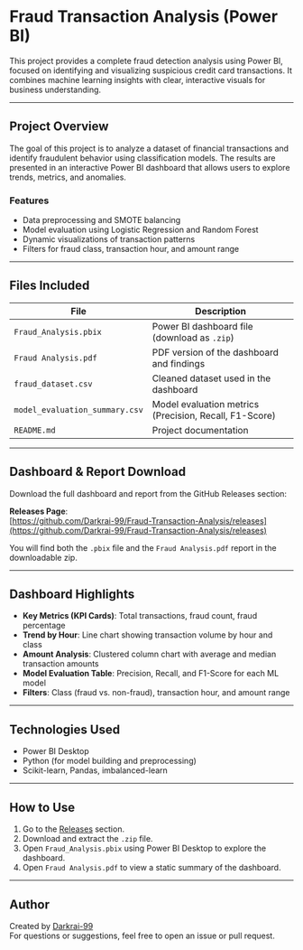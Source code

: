 # Fraud Transaction Analysis (Power BI)

This project provides a complete fraud detection analysis using Power BI, focused on identifying and visualizing suspicious credit card transactions. It combines machine learning insights with clear, interactive visuals for business understanding.

---

## Project Overview

The goal of this project is to analyze a dataset of financial transactions and identify fraudulent behavior using classification models. The results are presented in an interactive Power BI dashboard that allows users to explore trends, metrics, and anomalies.

### Features
- Data preprocessing and SMOTE balancing
- Model evaluation using Logistic Regression and Random Forest
- Dynamic visualizations of transaction patterns
- Filters for fraud class, transaction hour, and amount range

---

## Files Included

| File                          | Description                                 |
|------------------------------|---------------------------------------------|
| `Fraud_Analysis.pbix`        | Power BI dashboard file (download as `.zip`) |
| `Fraud Analysis.pdf`         | PDF version of the dashboard and findings   |
| `fraud_dataset.csv`          | Cleaned dataset used in the dashboard       |
| `model_evaluation_summary.csv` | Model evaluation metrics (Precision, Recall, F1-Score) |
| `README.md`                  | Project documentation                       |

---

## Dashboard & Report Download

Download the full dashboard and report from the GitHub Releases section:

**Releases Page**:  
[https://github.com/Darkrai-99/Fraud-Transaction-Analysis/releases](https://github.com/Darkrai-99/Fraud-Transaction-Analysis/releases)

You will find both the `.pbix` file and the `Fraud Analysis.pdf` report in the downloadable zip.

---

## Dashboard Highlights

- **Key Metrics (KPI Cards)**: Total transactions, fraud count, fraud percentage
- **Trend by Hour**: Line chart showing transaction volume by hour and class
- **Amount Analysis**: Clustered column chart with average and median transaction amounts
- **Model Evaluation Table**: Precision, Recall, and F1-Score for each ML model
- **Filters**: Class (fraud vs. non-fraud), transaction hour, and amount range

---

## Technologies Used

- Power BI Desktop
- Python (for model building and preprocessing)
- Scikit-learn, Pandas, imbalanced-learn

---

## How to Use

1. Go to the [Releases](https://github.com/Darkrai-99/Fraud-Transaction-Analysis/releases) section.
2. Download and extract the `.zip` file.
3. Open `Fraud_Analysis.pbix` using Power BI Desktop to explore the dashboard.
4. Open `Fraud Analysis.pdf` to view a static summary of the dashboard.

---

## Author

Created by [Darkrai-99](https://github.com/Darkrai-99)  
For questions or suggestions, feel free to open an issue or pull request.

